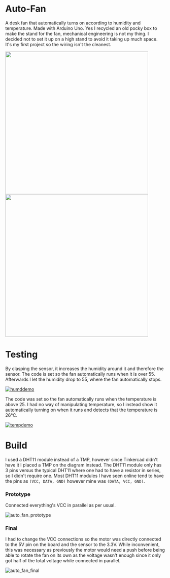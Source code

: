 # Auto-Fan
A desk fan that automatically turns on according to humidity and temperature. Made with Arduino Uno.
Yes I recycled an old pocky box to make the stand for the fan, mechanical engineering is not my thing. I decided not to set it up on a high stand to avoid it taking up much space. It's my first project so the wiring isn't the cleanest.

<img src="https://github.com/OsamaMIT/Auto-Fan/assets/114868997/a0cebc94-8979-45e1-8586-99c62d8ce1a6" width="450" />
<img src="https://github.com/OsamaMIT/Auto-Fan/assets/114868997/5d65e36c-b94e-4e95-8e77-d20a7c0c072b" width="450" />

# Testing
By clasping the sensor, it increases the humidity around it and therefore the sensor. The code is set so the fan automatically runs when it is over 55.
Afterwards I let the humidity drop to 55, where the fan automatically stops.

[![humddemo](http://img.youtube.com/vi/ZbTbx0sURJI/0.jpg)](http://www.youtube.com/watch?v=ZbTbx0sURJI "Automatic Fan (Humidity Demo)")

The code was set so the fan automatically runs when the temperature is above 25.
I had no way of manipulating temperature, so I instead show it automatically turning on when it runs and detects that the temperature is 26°C.

[![tempdemo](http://img.youtube.com/vi/kgGQG-pPAWs/0.jpg)](http://www.youtube.com/watch?v=kgGQG-pPAWs "Automatic Fan (Temperature Demo)")

# Build
I used a DHT11 module instead of a TMP, however since Tinkercad didn't have it I placed a TMP on the diagram instead. The DHT11 module only has 3 pins versus the typical DHT11 where one had to have a resistor in series, so I didn't require one. Most DHT11 modules I have seen online tend to have the pins as `(VCC, DATA, GND)` however mine was `(DATA, VCC, GND)`.

### Prototype
Connected everything's VCC in parallel as per usual.

![auto_fan_prototype](https://github.com/OsamaMIT/Auto-Fan/assets/114868997/8361c1af-291e-40de-8448-b1b1b36d600d)

### Final
I had to change the VCC connections so the motor was directly connected to the 5V pin on the board and the sensor to the 3.3V.
While inconvenient, this was necessary as previously the motor would need a push before being able to rotate the fan on its own as the voltage wasn't enough since it only got half of the total voltage while connected in parallel.

![auto_fan_final](https://github.com/OsamaMIT/Auto-Fan/assets/114868997/28a1f0f8-b014-487b-8247-90e37f3e85b0)
